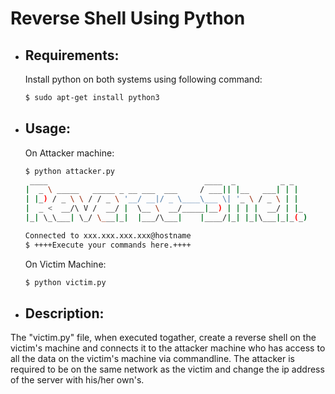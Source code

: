 # Reverse Shell Using Python

* ## Requirements:
  Install python on both systems using following command:
  ```bash
  $ sudo apt-get install python3
  ```
  
* ## Usage:
   On Attacker machine:
   
  ```bash
  $ python attacker.py
   ____                                   ____  _          _ _    
  |  _ \ _____   _____ _ __ ___  ___     / ___|| |__   ___| | |   
  | |_) / _ \ \ / / _ \ '__/ __|/ _ \____\___ \| '_ \ / _ \ | |   
  |  _ <  __/\ V /  __/ |  \__ \  __/_____|__) | | | |  __/ | |_  
  |_| \_\___| \_/ \___|_|  |___/\___|    |____/|_| |_|\___|_|_(_)

  Connected to xxx.xxx.xxx.xxx@hostname
  $ ++++Execute your commands here.++++
  ```
  
   On Victim Machine:
   
  ```bash
  $ python victim.py
  ```
 
 * ## Description:
  The "victim.py" file, when executed togather, create a
  reverse shell  on the victim's machine and connects 
  it to the attacker machine  who has access to all
  the data on the victim's machine via commandline.
  The attacker is required to be on the same network as
  the victim and  change the ip address of the
  server with his/her own's.
  
  
